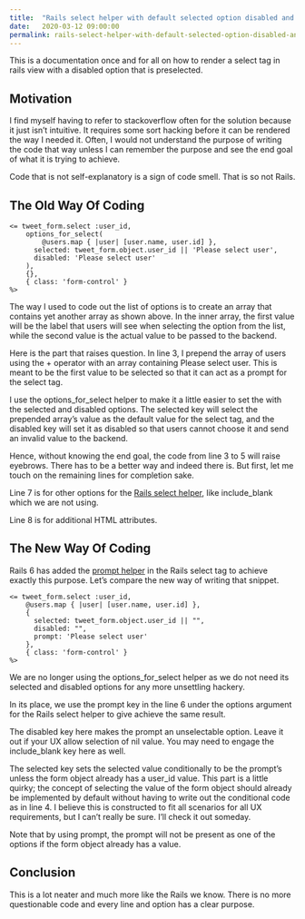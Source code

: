 ```yaml
---
title:  "Rails select helper with default selected option disabled and prompt"
date:   2020-03-12 09:00:00
permalink: rails-select-helper-with-default-selected-option-disabled-and-prompt
---
```


This is a documentation once and for all on how to render a select tag in rails view with a disabled option that is preselected.

## Motivation

I find myself having to refer to stackoverflow often for the solution because it just isn’t intuitive. It requires some sort hacking before it can be rendered the way I needed it. Often, I would not understand the purpose of writing the code that way unless I can remember the purpose and  see the end goal of what it is trying to achieve.

Code that is not self-explanatory is a sign of code smell. That is so not Rails.

## The Old Way Of Coding

```erb
<= tweet_form.select :user_id,
	options_for_select(
		@users.map { |user| [user.name, user.id] },
      selected: tweet_form.object.user_id || 'Please select user',
      disabled: 'Please select user'
    ),
	{},
	{ class: 'form-control' }
%>
```

The way I used to code out the list of options is to create an array that contains yet another array as shown above. In the inner array, the first value will be the label that users will see when selecting the option from the list, while the second value is the actual value to be passed to the backend.

Here is the part that raises question. In line 3, I prepend the array of users using the + operator with an array containing Please select user. This is meant to be the first value to be selected so that it can act as a prompt for the select tag.

I use the options_for_select helper to make it a little easier to set the with the selected and disabled options. The selected key will select the prepended array’s value as the default value for the select tag, and the disabled key will set it as disabled so that users cannot choose it and send an invalid value to the backend.

Hence, without knowing the end goal, the code from line 3 to 5 will raise eyebrows. There has to be a better way and indeed there is. But first, let me touch on the remaining lines for completion sake.

Line 7 is for other options for the [Rails select helper](https://api.rubyonrails.org/v6.0.2/classes/ActionView/Helpers/FormOptionsHelper.html#method-i-select), like include_blank which we are not using.

Line 8 is for additional HTML attributes.

## The New Way Of Coding

Rails 6 has added the [prompt helper](https://github.com/rails/rails/pull/32087) in the Rails select tag to achieve exactly this purpose. Let’s compare the new way of writing that snippet.

```erb
<= tweet_form.select :user_id,
	@users.map { |user| [user.name, user.id] },
	{
      selected: tweet_form.object.user_id || "",
      disabled: "",
      prompt: 'Please select user'
    },
	{ class: 'form-control' }
%>
```

We are no longer using the options_for_select helper as we do not need its selected and disabled options for any more unsettling hackery.

In its place, we use the prompt key in the line 6 under the options argument for the Rails select helper to give achieve the same result.

The disabled key here makes the prompt an unselectable option. Leave it out if your UX allow selection of nil value. You may need to engage the include_blank key here as well.

The selected key sets the selected value conditionally to be the prompt’s unless the form object already has a user_id value. This part is a little quirky; the concept of selecting the value of the form object should already be implemented by default without having to write out the conditional code as in line 4. I believe this is constructed to fit all scenarios for all UX requirements, but I can’t really be sure. I’ll check it out someday.

Note that by using prompt, the prompt will not be present as one of the options if the form object already has a value.

## Conclusion

This is a lot neater and much more like the Rails we know. There is no more questionable code and every line and option has a clear purpose.

